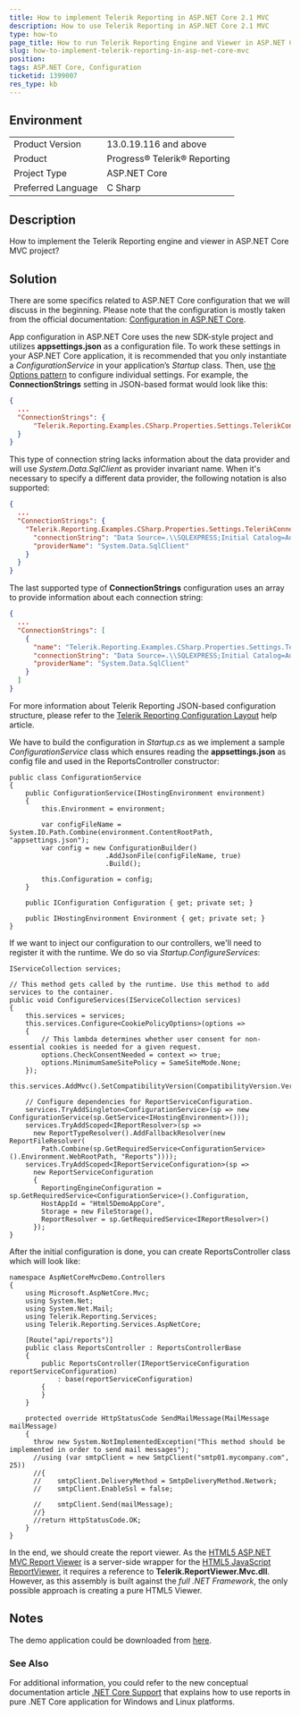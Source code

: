 ```yaml
---
title: How to implement Telerik Reporting in ASP.NET Core 2.1 MVC
description: How to use Telerik Reporting in ASP.NET Core 2.1 MVC
type: how-to
page_title: How to run Telerik Reporting Engine and Viewer in ASP.NET Core 2.1 MVC
slug: how-to-implement-telerik-reporting-in-asp-net-core-mvc
position: 
tags: ASP.NET Core, Configuration
ticketid: 1399007
res_type: kb
---
```


## Environment
<table>
	<tr>
		<td>Product Version</td>
		<td>13.0.19.116 and above</td>
	</tr>
	<tr>
		<td>Product</td>
		<td>Progress® Telerik® Reporting</td>
	</tr>
	<tr>
		<td>Project Type</td>
		<td>ASP.NET Core</td>
	</tr>
	<tr>
		<td>Preferred Language</td>
		<td>C Sharp</td>
	</tr>
</table>


## Description
How to implement the Telerik Reporting engine and viewer in ASP.NET Core MVC project?

## Solution
There are some specifics related to ASP.NET Core configuration that we will discuss in the beginning.  Please note that the configuration is mostly taken from the official documentation: [Configuration in ASP.NET Core](https://docs.microsoft.com/en-us/aspnet/core/fundamentals/configuration/index?view=aspnetcore-2.2).

App configuration in ASP.NET Core uses the new SDK-style project and utilizes **appsettings.json** as a configuration file. To work these settings in your ASP.NET Core application, it is recommended that you only instantiate a *ConfigurationService* in your application’s *Startup* class. Then, use [the Options pattern](https://docs.microsoft.com/en-us/aspnet/core/fundamentals/configuration/options?view=aspnetcore-2.2) to configure individual settings. For example, the **ConnectionStrings** setting in JSON-based format would look like this:

```JSON
{
  ...
  "ConnectionStrings": {
      "Telerik.Reporting.Examples.CSharp.Properties.Settings.TelerikConnectionString": "Data Source=.\\SQLEXPRESS;Initial Catalog=AdventureWorks;Integrated Security=true"
  }  
}
```

This type of connection string lacks information about the data provider and will use *System.Data.SqlClient* as provider invariant name. When it's necessary to specify a different data provider, the following notation is also supported:

```JSON
{
  ...
  "ConnectionStrings": {
    "Telerik.Reporting.Examples.CSharp.Properties.Settings.TelerikConnectionString": {
      "connectionString": "Data Source=.\\SQLEXPRESS;Initial Catalog=AdventureWorks;Integrated Security=true",
      "providerName": "System.Data.SqlClient"
    }
  }
}
```

The last supported type of **ConnectionStrings** configuration uses an array to provide information about each connection string:

```JSON
{
  ...
  "ConnectionStrings": [
    {
      "name": "Telerik.Reporting.Examples.CSharp.Properties.Settings.TelerikConnectionString",
      "connectionString": "Data Source=.\\SQLEXPRESS;Initial Catalog=AdventureWorks;Integrated Security=true",
      "providerName": "System.Data.SqlClient"
    }
  ]
}
```

For more information about Telerik Reporting JSON-based configuration structure, please refer to the [Telerik Reporting Configuration Layout](../configuring-telerik-reporting#telerik-reporting-configuration-layout) help article.

We have to build the configuration in *Startup.cs* as we implement a sample *ConfigurationService* class which ensures reading the **appsettings.json** as config file and used in the ReportsController constructor:
```CSharp
public class ConfigurationService
{
    public ConfigurationService(IHostingEnvironment environment)
    {
        this.Environment = environment;
 
        var configFileName = System.IO.Path.Combine(environment.ContentRootPath, "appsettings.json");
        var config = new ConfigurationBuilder()
                        .AddJsonFile(configFileName, true)
                        .Build();
 
        this.Configuration = config;
    }
    
    public IConfiguration Configuration { get; private set; }
 
    public IHostingEnvironment Environment { get; private set; }
}  
```

If we want to inject our configuration to our controllers, we'll need to register it with the runtime. We do so via *Startup.ConfigureServices*:
```CSharp
IServiceCollection services;
 
// This method gets called by the runtime. Use this method to add services to the container.
public void ConfigureServices(IServiceCollection services)
{
    this.services = services;
    this.services.Configure<CookiePolicyOptions>(options =>
    {
        // This lambda determines whether user consent for non-essential cookies is needed for a given request.
        options.CheckConsentNeeded = context => true;
        options.MinimumSameSitePolicy = SameSiteMode.None;
    });
    this.services.AddMvc().SetCompatibilityVersion(CompatibilityVersion.Version_2_2);

    // Configure dependencies for ReportServiceConfiguration.
    services.TryAddSingleton<ConfigurationService>(sp => new ConfigurationService(sp.GetService<IHostingEnvironment>()));
    services.TryAddScoped<IReportResolver>(sp =>
      new ReportTypeResolver().AddFallbackResolver(new ReportFileResolver(
        Path.Combine(sp.GetRequiredService<ConfigurationService>().Environment.WebRootPath, "Reports"))));
    services.TryAddScoped<IReportServiceConfiguration>(sp =>
      new ReportServiceConfiguration
      {
        ReportingEngineConfiguration = sp.GetRequiredService<ConfigurationService>().Configuration,
        HostAppId = "Html5DemoAppCore",
        Storage = new FileStorage(),
        ReportResolver = sp.GetRequiredService<IReportResolver>()
      });
}
```

After the initial configuration is done, you can create ReportsController class which will look like:
```CSharp 
namespace AspNetCoreMvcDemo.Controllers
{
    using Microsoft.AspNetCore.Mvc;
    using System.Net;
    using System.Net.Mail;
    using Telerik.Reporting.Services;
    using Telerik.Reporting.Services.AspNetCore;

    [Route("api/reports")]
    public class ReportsController : ReportsControllerBase
    {
        public ReportsController(IReportServiceConfiguration reportServiceConfiguration)
            : base(reportServiceConfiguration)
        {
        }
    }
	
	protected override HttpStatusCode SendMailMessage(MailMessage mailMessage)
	{
      throw new System.NotImplementedException("This method should be implemented in order to send mail messages");
      //using (var smtpClient = new SmtpClient("smtp01.mycompany.com", 25))
      //{
      //    smtpClient.DeliveryMethod = SmtpDeliveryMethod.Network;
      //    smtpClient.EnableSsl = false;

      //    smtpClient.Send(mailMessage);
      //}
      //return HttpStatusCode.OK;
	}
}
```

In the end, we should create the report viewer. As the [HTML5 ASP.NET MVC Report Viewer](../mvc-report-viewer-extension-overview) is a server-side wrapper for the [HTML5 JavaScript ReportViewer](../html5-report-viewer), it requires a reference to **Telerik.ReportViewer.Mvc.dll**. However, as this assembly is built against the *full .NET Framework*, the only possible approach is creating a pure HTML5 Viewer.

## Notes
The demo application could be downloaded from [here](https://www.telerik.com/docs/default-source/knowledgebasearticleattachments/reporting/aspnetcoremvcdemo.zip?sfvrsn=32676553_2).

### See Also
For additional information, you could refer to the new conceptual documentation article [.NET Core Support](../use-reports-in-net-core-apps) that explains how to use reports in pure .NET Core application for Windows and Linux platforms.
